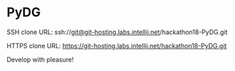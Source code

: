 PyDG
================

SSH clone URL: ssh://git@git-hosting.labs.intellij.net/hackathon18-PyDG.git

HTTPS clone URL: https://git-hosting.labs.intellij.net/hackathon18-PyDG.git

Develop with pleasure!

